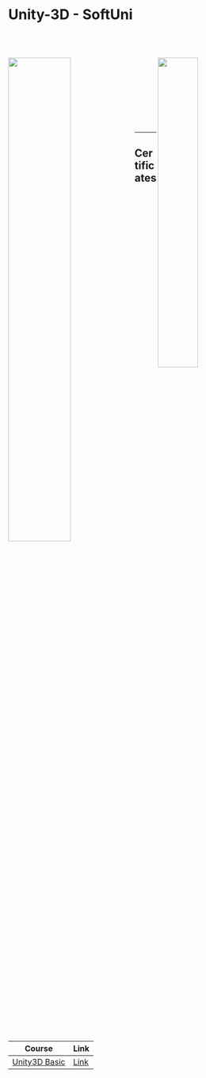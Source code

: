 # Unity-3D - SoftUni

<br/>
<br/>

<!-- <a href="#" rel="Course"> ![SoftUni logo][SoftUniLogo] </a>
<a href="#" rel="Course"> ![UnityLogo][UnityLogo] </a>


[UnityLogo]:https://1000logos.net/wp-content/uploads/2021/10/Unity-logo.png "Unity3D Logo"

[SoftUniLogo]: https://cdn.discordapp.com/attachments/979101848361377914/1077188522320072704/SoftUni-Logo-Flat.png "SoftUni Text" -->

<br/>

<img src="https://cdn.discordapp.com/attachments/979101848361377914/1077188522320072704/SoftUni-Logo-Flat.png"  width="50%" align="left">

<img src="https://1000logos.net/wp-content/uploads/2021/10/Unity-logo.png"  width="40%" align="right" >

<br/>
<br/>
<br/>
<br/>
<br/>
<br/>
<br/>
<br/>

---

<h2> Certificates </h2>

<table align="left">

| **Course**                                                            | **Link**                                                   |
| --------------------------------------------------------------------- | ---------------------------------------------------------- |
| <a href="https://softuni.bg/trainings/4131/unity-3d-april-2023" > Unity3D Basic | <a href="https://softuni.bg/certificates/details/124162/f52f81fe"> Link</a>|


